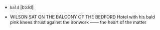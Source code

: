 - `bald` [bɔ:ld]



-  WILSON SAT ON THE BALCONY OF THE BEDFORD Hotel with his bald pink knees thrust against the ironwork —— the heart of the matter
